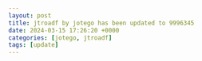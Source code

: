 ```yaml
---
layout: post
title: jtroadf by jotego has been updated to 9996345
date: 2024-03-15 17:26:20 +0000
categories: [jotego, jtroadf]
tags: [update]
---
```


